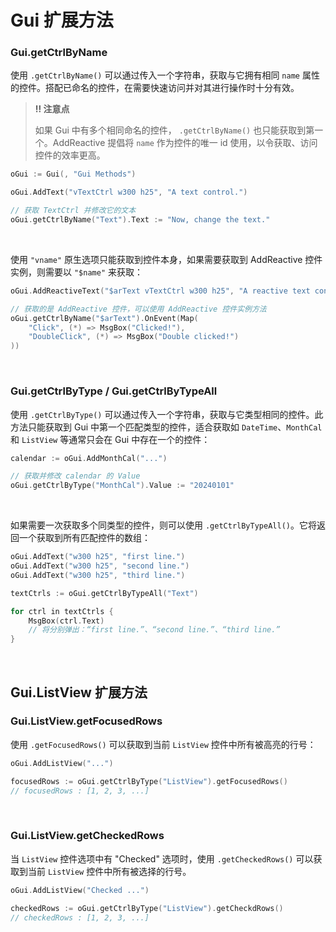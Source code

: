 # Gui 扩展方法

### Gui.getCtrlByName

使用 `.getCtrlByName()` 可以通过传入一个字符串，获取与它拥有相同 `name` 属性的控件。搭配已命名的控件，在需要快速访问并对其进行操作时十分有效。

> **‼️ 注意点**
>
> 如果 Gui 中有多个相同命名的控件， `.getCtrlByName()` 也只能获取到第一个。AddReactive 提倡将 `name` 作为控件的唯一 id 使用，以令获取、访问控件的效率更高。

```go
oGui := Gui(, "Gui Methods")

oGui.AddText("vTextCtrl w300 h25", "A text control.")

// 获取 TextCtrl 并修改它的文本
oGui.getCtrlByName("Text").Text := "Now, change the text."
```

<br>

使用 `"vname"` 原生选项只能获取到控件本身，如果需要获取到 AddReactive 控件实例，则需要以 `"$name"` 来获取：
```go
oGui.AddReactiveText("$arText vTextCtrl w300 h25", "A reactive text control.")

// 获取的是 AddReactive 控件，可以使用 AddReactive 控件实例方法
oGui.getCtrlByName("$arText").OnEvent(Map(
    "Click", (*) => MsgBox("Clicked!"),
    "DoubleClick", (*) => MsgBox("Double clicked!")
))

```

<br>

### Gui.getCtrlByType / Gui.getCtrlByTypeAll

使用 `.getCtrlByType()` 可以通过传入一个字符串，获取与它类型相同的控件。此方法只能获取到 Gui 中第一个匹配类型的控件，适合获取如 `DateTime`、`MonthCal` 和 `ListView` 等通常只会在 Gui 中存在一个的控件：

```go
calendar := oGui.AddMonthCal("...")

// 获取并修改 calendar 的 Value
oGui.getCtrlByType("MonthCal").Value := "20240101"
```

<br>

如果需要一次获取多个同类型的控件，则可以使用 `.getCtrlByTypeAll()`。它将返回一个获取到所有匹配控件的数组：

```go
oGui.AddText("w300 h25", "first line.")
oGui.AddText("w300 h25", "second line.")
oGui.AddText("w300 h25", "third line.")

textCtrls := oGui.getCtrlByTypeAll("Text")

for ctrl in textCtrls {
    MsgBox(ctrl.Text)
    // 将分别弹出：“first line.”、“second line.”、“third line.”
}
```

<br>

## Gui.ListView 扩展方法

### Gui.ListView.getFocusedRows

使用 `.getFocusedRows()` 可以获取到当前 `ListView` 控件中所有被高亮的行号：

```go
oGui.AddListView("...")

focusedRows := oGui.getCtrlByType("ListView").getFocusedRows()
// focusedRows : [1, 2, 3, ...]
```

<br>

### Gui.ListView.getCheckedRows

当 `ListView` 控件选项中有 "Checked" 选项时，使用 `.getCheckedRows()` 可以获取到当前 `ListView` 控件中所有被选择的行号。

```go
oGui.AddListView("Checked ...")

checkedRows := oGui.getCtrlByType("ListView").getCheckdRows()
// checkedRows : [1, 2, 3, ...]
```
